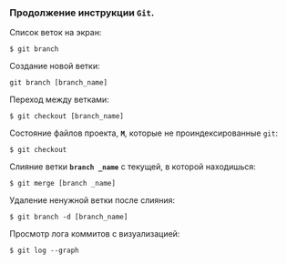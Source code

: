 ### Продолжение инструкции `Git`.

Список веток на экран:

    $ git branch

Создание новой ветки:

    git branch [branch_name]

Переход между ветками:

    $ git checkout [branch_name]

Состояние файлов проекта, **`M`**, которые не проиндексированные `git`:

    $ git checkout

Слияние ветки **`branch _name`** с текущей, в которой находишься:

    $ git merge [branch _name]

Удаление ненужной ветки после слияния:

    $ git branch -d [branch_name]

Просмотр лога коммитов с визуализацией:

    $ git log --graph

